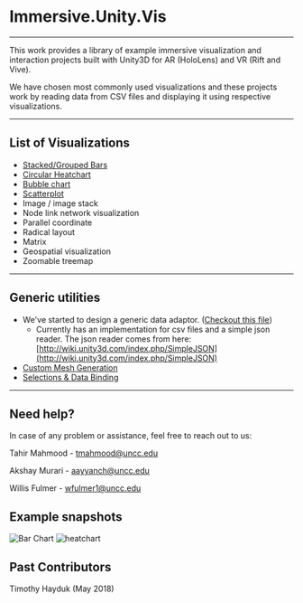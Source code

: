 # Immersive.Unity.Vis

---

This work provides a library of example immersive visualization and interaction projects built with Unity3D for AR (HoloLens) and VR (Rift and Vive).

We have chosen most commonly used visualizations and these projects work by reading data from CSV files and displaying it using respective visualizations.

---

## List of Visualizations

 - [Stacked/Grouped Bars](https://github.com/ImmersiveAnalyticsUNCC/Unity.Vis/wiki/Stacked-Bar-Chart)
 - [Circular Heatchart](https://github.com/ImmersiveAnalyticsUNCC/Unity.Vis/wiki/Circular-Heatchart)
 - [Bubble chart](https://github.com/ImmersiveAnalyticsUNCC/Unity.Vis/wiki/Bubble-Chart)
 - [Scatterplot](https://github.com/ImmersiveAnalyticsUNCC/Unity.Vis/wiki/Scatterplot)
 - Image / image stack
 - Node link network visualization
 - Parallel coordinate
 - Radical layout
 - Matrix
 - Geospatial visualization
 - Zoomable treemap

---



## Generic utilities

- We've started to design a generic data adaptor. ([Checkout this file](https://github.com/ImmersiveAnalyticsUNCC/Unity.Vis/blob/master/DataAdapter.cs))
    - Currently has an implementation for csv files and a simple json reader. The json reader comes from here: [http://wiki.unity3d.com/index.php/SimpleJSON](http://wiki.unity3d.com/index.php/SimpleJSON)
- [Custom Mesh Generation]()
- [Selections & Data Binding](https://github.com/ImmersiveAnalyticsUNCC/Unity.Vis/wiki/Selection-and-data-binding)

---

## Need help?

In case of any problem or assistance, feel free to reach out to us:

Tahir Mahmood - tmahmood@uncc.edu

Akshay Murari - aayyanch@uncc.edu

Willis Fulmer - wfulmer1@uncc.edu

## Example snapshots

![Bar Chart](https://github.com/ImmersiveAnalyticsUNCC/Unity.Vis/blob/master/barChart.png)
![heatchart](https://github.com/ImmersiveAnalyticsUNCC/Unity.Vis/blob/master/Circular_Heatchart_Example.png)

## Past Contributors

Timothy Hayduk (May 2018)
